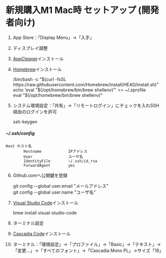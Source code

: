 # 新規購入M1 Mac時 セットアップ (開発者向け)

1. App Store：「Display Menu」→「入手」
2. ディスプレイ調整
3. [AppCleaner](https://freemacsoft.net/appcleaner/)インストール
4. [Homebrew](https://brew.sh/)インストール

    /bin/bash -c "$(curl -fsSL https://raw.githubusercontent.com/Homebrew/install/HEAD/install.sh)"  
    echo 'eval "$(/opt/homebrew/bin/brew shellenv)"' >> ~/.zprofile  
    eval "$(/opt/homebrew/bin/brew shellenv)"

5. システム環境設定：「共有」→「リモートログイン」にチェックを入れSSH経由のログインを許可

    ssh-keygen

##### ~/.ssh/config

    Host ホスト名  
            Hostname            IPアドレス  
            User                ユーザ名  
            IdentityFile        ~/.ssh/id_rsa  
            ForwardAgent        yes  

6. Github.comへ公開鍵を登録

    git config --global user.email "メールアドレス"  
    git config --global user.name "ユーザ名"

7. [Visual Studio Code](https://code.visualstudio.com/)インストール

    brew install visual-studio-code

8. ターミナル設定

1. [Cascadia Code](https://github.com/microsoft/cascadia-code/releases)インストール
2. ターミナル：「環境設定」→「プロファイル」→「Basic」→「テキスト」→「変更…」→「すべてのフォント」→「Cascadia Mono PL」→サイズ「18」
